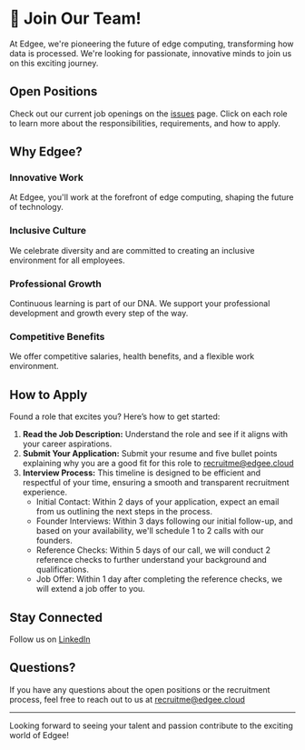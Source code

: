 # 🚀 Join Our Team!

At Edgee, we're pioneering the future of edge computing, transforming how data is processed. We're looking for passionate, innovative minds to join us on this exciting journey.

## Open Positions

Check out our current job openings on the [issues](issues) page. Click on each role to learn more about the responsibilities, requirements, and how to apply.


## Why Edgee?

### Innovative Work
At Edgee, you'll work at the forefront of edge computing, shaping the future of technology.

### Inclusive Culture
We celebrate diversity and are committed to creating an inclusive environment for all employees.

### Professional Growth
Continuous learning is part of our DNA. We support your professional development and growth every step of the way.

### Competitive Benefits
We offer competitive salaries, health benefits, and a flexible work environment.

## How to Apply

Found a role that excites you? Here’s how to get started:

1. **Read the Job Description:** Understand the role and see if it aligns with your career aspirations.
2. **Submit Your Application:** Submit your resume and five bullet points explaining why you are a good fit for this role to recruitme@edgee.cloud
3. **Interview Process:** This timeline is designed to be efficient and respectful of your time, ensuring a smooth and transparent recruitment experience.
    - Initial Contact: Within 2 days of your application, expect an email from us outlining the next steps in the process.
    - Founder Interviews: Within 3 days following our initial follow-up, and based on your availability, we'll schedule 1 to 2 calls with our founders.
    - Reference Checks: Within 5 days of our call, we will conduct 2 reference checks to further understand your background and qualifications.
    - Job Offer: Within 1 day after completing the reference checks, we will extend a job offer to you.


## Stay Connected

Follow us on [LinkedIn](https://www.linkedin.com/company/edgee-cloud)

## Questions?

If you have any questions about the open positions or the recruitment process, feel free to reach out to us at recruitme@edgee.cloud

---

Looking forward to seeing your talent and passion contribute to the exciting world of Edgee!
